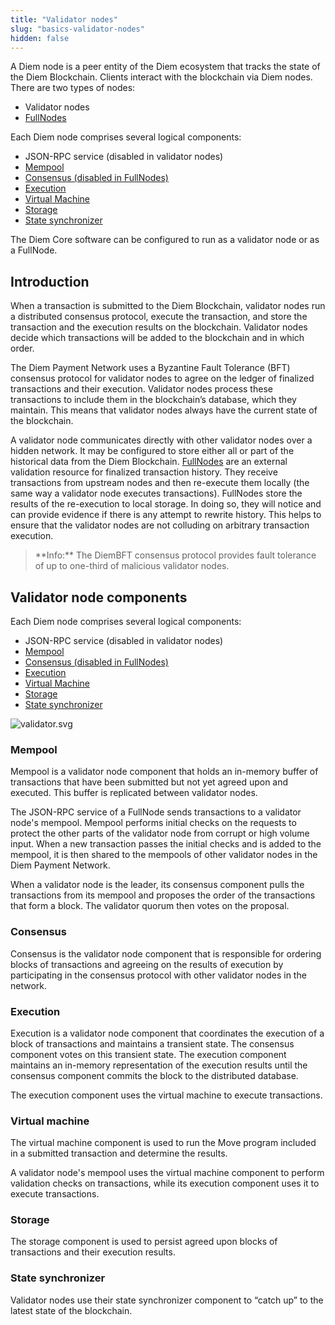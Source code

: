 ```yaml
---
title: "Validator nodes"
slug: "basics-validator-nodes"
hidden: false
---
```

A Diem node is a peer entity of the Diem ecosystem that tracks the <Glossary>state</Glossary> of the Diem Blockchain. Clients interact with the blockchain via Diem nodes. There are two types of nodes:
* Validator nodes
* <a href="doc:basics-fullnodes">FullNodes</a>

Each Diem node comprises several logical components:
* <Glossary>JSON-RPC service</Glossary> (disabled in validator nodes)
* [Mempool](doc:basics-validator-nodes#mempool) 
* [Consensus (disabled in FullNodes)](doc:basics-validator-nodes#consensus)
* [Execution](doc:basics-validator-nodes#execution)
* [Virtual Machine](doc:basics-validator-nodes#virtual-machine)
* [Storage](doc:basics-validator-nodes#storage) 
* [State synchronizer](doc:basics-validator-nodes#state-synchronizer) 

The <Glossary>Diem Core</Glossary> software can be configured to run as a validator node or as a FullNode.

## Introduction

When a transaction is submitted to the Diem Blockchain, validator nodes run a distributed <Glossary>consensus protocol</Glossary>, execute the transaction, and store the transaction and the execution results on the blockchain. Validator nodes decide which transactions will be added to the blockchain and in which order.

The Diem Payment Network uses a Byzantine Fault Tolerance (BFT) consensus protocol for validator nodes to agree on the ledger of finalized transactions and their execution. Validator nodes process these transactions to include them in the blockchain’s database, which they maintain. This means that validator nodes always have the current <Glossary>state</Glossary> of the blockchain.

A validator node communicates directly with other validator nodes over a hidden network. It may be configured to store either all or part of the historical data from the Diem Blockchain. <a href="doc:basics-fullnodes" target="_blank">FullNodes</a> are an external validation resource for finalized transaction history. They receive transactions from upstream nodes and then re-execute them locally (the same way a validator node executes transactions). FullNodes store the results of the re-execution to local storage. In doing so, they will notice and can provide evidence if there is any attempt to rewrite history. This helps to ensure that the validator nodes are not colluding on arbitrary transaction execution.

<blockquote className="block_note block_note_info">
 **Info:** The DiemBFT consensus protocol provides fault tolerance of up to one-third of malicious validator nodes. 
</blockquote>

## Validator node components

Each Diem node comprises several logical components:
* <Glossary>JSON-RPC service</Glossary> (disabled in validator nodes)
* [Mempool](doc:basics-validator-nodes#mempool) 
* [Consensus (disabled in FullNodes)](doc:basics-validator-nodes#consensus)
* [Execution](doc:basics-validator-nodes#execution)
* [Virtual Machine](doc:basics-validator-nodes#virtual-machine)
* [Storage](doc:basics-validator-nodes#storage) 
* [State synchronizer](doc:basics-validator-nodes#state-synchronizer) 


![validator.svg](https://files.readme.io/d5f1bfa-validator.svg)
### Mempool

Mempool is a validator node component that holds an in-memory buffer of transactions that have been submitted but not yet agreed upon and executed. This buffer is replicated between validator nodes. 

The JSON-RPC service of a FullNode sends transactions to a validator node's mempool. Mempool performs initial checks on the requests to protect the other parts of the validator node from corrupt or high volume input. When a new transaction passes the initial checks and is added to the mempool, it is then shared to the mempools of other validator nodes in the Diem Payment Network. 

When a validator node is the leader, its consensus component pulls the transactions from its mempool and proposes the order of the transactions that form a block. The validator quorum then votes on the proposal.

### Consensus

Consensus is the validator node component that is responsible for ordering blocks of transactions and agreeing on the results of execution by participating in the consensus protocol with other validator nodes in the network.

### Execution

Execution is a validator node component that coordinates the execution of a block of transactions and maintains a transient state. The consensus component votes on this transient state. The execution component maintains an in-memory representation of the execution results until the consensus component commits the block to the distributed database. 

The execution component uses the virtual machine to execute transactions. 

### Virtual machine

The virtual machine component is used to run the Move program included in a submitted transaction and determine the results. 

A validator node's mempool uses the virtual machine component to perform validation checks on transactions, while its execution component uses it to execute transactions. 


### Storage

The storage component is used to persist agreed upon blocks of transactions and their execution results.


### State synchronizer

Validator nodes use their state synchronizer component to “catch up” to the latest state of the blockchain.